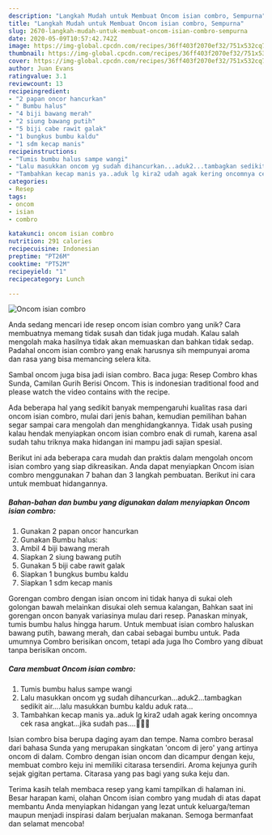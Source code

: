 ```yaml
---
description: "Langkah Mudah untuk Membuat Oncom isian combro, Sempurna"
title: "Langkah Mudah untuk Membuat Oncom isian combro, Sempurna"
slug: 2670-langkah-mudah-untuk-membuat-oncom-isian-combro-sempurna
date: 2020-05-09T10:57:42.742Z
image: https://img-global.cpcdn.com/recipes/36ff403f2070ef32/751x532cq70/oncom-isian-combro-foto-resep-utama.jpg
thumbnail: https://img-global.cpcdn.com/recipes/36ff403f2070ef32/751x532cq70/oncom-isian-combro-foto-resep-utama.jpg
cover: https://img-global.cpcdn.com/recipes/36ff403f2070ef32/751x532cq70/oncom-isian-combro-foto-resep-utama.jpg
author: Juan Evans
ratingvalue: 3.1
reviewcount: 13
recipeingredient:
- "2 papan oncor hancurkan"
- " Bumbu halus"
- "4 biji bawang merah"
- "2 siung bawang putih"
- "5 biji cabe rawit galak"
- "1 bungkus bumbu kaldu"
- "1 sdm kecap manis"
recipeinstructions:
- "Tumis bumbu halus sampe wangi"
- "Lalu masukkan oncom yg sudah dihancurkan...aduk2...tambagkan sedikit air....lalu masukkan bumbu kaldu aduk rata..."
- "Tambahkan kecap manis ya..aduk lg kira2 udah agak kering oncomnya cek rasa angkat...jika sudah pas....🌹🌹🌹"
categories:
- Resep
tags:
- oncom
- isian
- combro

katakunci: oncom isian combro 
nutrition: 291 calories
recipecuisine: Indonesian
preptime: "PT26M"
cooktime: "PT52M"
recipeyield: "1"
recipecategory: Lunch

---
```



![Oncom isian combro](https://img-global.cpcdn.com/recipes/36ff403f2070ef32/751x532cq70/oncom-isian-combro-foto-resep-utama.jpg)

Anda sedang mencari ide resep oncom isian combro yang unik? Cara membuatnya memang tidak susah dan tidak juga mudah. Kalau salah mengolah maka hasilnya tidak akan memuaskan dan bahkan tidak sedap. Padahal oncom isian combro yang enak harusnya sih mempunyai aroma dan rasa yang bisa memancing selera kita.

Sambal oncom juga bisa jadi isian combro. Baca juga: Resep Combro khas Sunda, Camilan Gurih Berisi Oncom. This is indonesian traditional food and please watch the video contains with the recipe.

Ada beberapa hal yang sedikit banyak mempengaruhi kualitas rasa dari oncom isian combro, mulai dari jenis bahan, kemudian pemilihan bahan segar sampai cara mengolah dan menghidangkannya. Tidak usah pusing kalau hendak menyiapkan oncom isian combro enak di rumah, karena asal sudah tahu triknya maka hidangan ini mampu jadi sajian spesial.


Berikut ini ada beberapa cara mudah dan praktis dalam mengolah oncom isian combro yang siap dikreasikan. Anda dapat menyiapkan Oncom isian combro menggunakan 7 bahan dan 3 langkah pembuatan. Berikut ini cara untuk membuat hidangannya.

<!--inarticleads1-->

##### Bahan-bahan dan bumbu yang digunakan dalam menyiapkan Oncom isian combro:

1. Gunakan 2 papan oncor hancurkan
1. Gunakan  Bumbu halus:
1. Ambil 4 biji bawang merah
1. Siapkan 2 siung bawang putih
1. Gunakan 5 biji cabe rawit galak
1. Siapkan 1 bungkus bumbu kaldu
1. Siapkan 1 sdm kecap manis


Gorengan combro dengan isian oncom ini tidak hanya di sukai oleh golongan bawah melainkan disukai oleh semua kalangan, Bahkan saat ini gorengan oncon banyak variasinya mulau dari resep. Panaskan minyak, tumis bumbu halus hingga harum. Untuk membuat isian combro haluskan bawang putih, bawang merah, dan cabai sebagai bumbu untuk. Pada umumnya Combro berisikan oncom, tetapi ada juga lho Combro yang dibuat tanpa berisikan oncom. 

<!--inarticleads2-->

##### Cara membuat Oncom isian combro:

1. Tumis bumbu halus sampe wangi
1. Lalu masukkan oncom yg sudah dihancurkan...aduk2...tambagkan sedikit air....lalu masukkan bumbu kaldu aduk rata...
1. Tambahkan kecap manis ya..aduk lg kira2 udah agak kering oncomnya cek rasa angkat...jika sudah pas....🌹🌹🌹


Isian combro bisa berupa daging ayam dan tempe. Nama combro berasal dari bahasa Sunda yang merupakan singkatan &#39;oncom di jero&#39; yang artinya oncom di dalam. Combro dengan isian oncom dan dicampur dengan keju, membuat combro keju ini memiliki citarasa tersendiri. Aroma kejunya gurih sejak gigitan pertama. Citarasa yang pas bagi yang suka keju dan. 

Terima kasih telah membaca resep yang kami tampilkan di halaman ini. Besar harapan kami, olahan Oncom isian combro yang mudah di atas dapat membantu Anda menyiapkan hidangan yang lezat untuk keluarga/teman maupun menjadi inspirasi dalam berjualan makanan. Semoga bermanfaat dan selamat mencoba!
